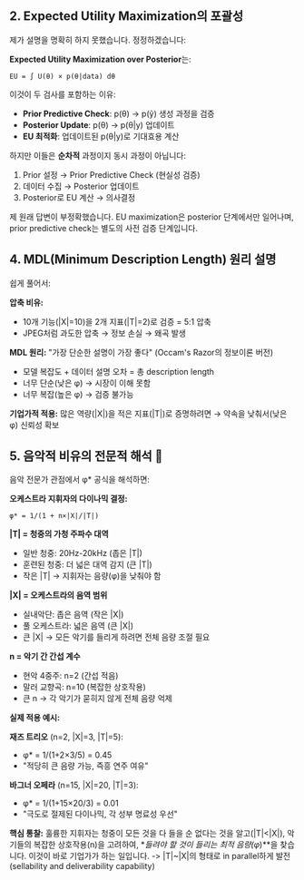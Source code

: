 
## 2. Expected Utility Maximization의 포괄성

제가 설명을 명확히 하지 못했습니다. 정정하겠습니다:

**Expected Utility Maximization over Posterior**는:

```
EU = ∫ U(θ) × p(θ|data) dθ
```

이것이 두 검사를 포함하는 이유:

- **Prior Predictive Check**: p(θ) → p(ỹ) 생성 과정을 검증
- **Posterior Update**: p(θ) → p(θ|y) 업데이트
- **EU 최적화**: 업데이트된 p(θ|y)로 기대효용 계산

하지만 이들은 **순차적** 과정이지 동시 과정이 아닙니다:

1. Prior 설정 → Prior Predictive Check (현실성 검증)
2. 데이터 수집 → Posterior 업데이트
3. Posterior로 EU 계산 → 의사결정

제 원래 답변이 부정확했습니다. EU maximization은 posterior 단계에서만 일어나며, prior predictive check는 별도의 사전 검증 단계입니다.


## 4. MDL(Minimum Description Length) 원리 설명

쉽게 풀어서:

**압축 비유:**

- 10개 기능(|X|=10)을 2개 지표(|T|=2)로 검증 = 5:1 압축
- JPEG처럼 과도한 압축 → 정보 손실 → 왜곡 발생

**MDL 원리:** "가장 단순한 설명이 가장 좋다" (Occam's Razor의 정보이론 버전)

- 모델 복잡도 + 데이터 설명 오차 = 총 description length
- 너무 단순(낮은 φ) → 시장이 이해 못함
- 너무 복잡(높은 φ) → 검증 불가능

**기업가적 적용:** 많은 역량(|X|)을 적은 지표(|T|)로 증명하려면 → 약속을 낮춰서(낮은 φ) 신뢰성 확보

## 5. 음악적 비유의 전문적 해석 🎼

음악 전문가 관점에서 φ* 공식을 해석하면:

**오케스트라 지휘자의 다이나믹 결정:**

```
φ* = 1/(1 + n×|X|/|T|)
```

**|T| = 청중의 가청 주파수 대역**

- 일반 청중: 20Hz-20kHz (좁은 |T|)
- 훈련된 청중: 더 넓은 대역 감지 (큰 |T|)
- 작은 |T| → 지휘자는 음량(φ)을 낮춰야 함

**|X| = 오케스트라의 음역 범위**

- 실내악단: 좁은 음역 (작은 |X|)
- 풀 오케스트라: 넓은 음역 (큰 |X|)
- 큰 |X| → 모든 악기를 들리게 하려면 전체 음량 조절 필요

**n = 악기 간 간섭 계수**

- 현악 4중주: n=2 (간섭 적음)
- 말러 교향곡: n=10 (복잡한 상호작용)
- 큰 n → 각 악기가 묻히지 않게 전체 음량 억제

**실제 적용 예시:**

**재즈 트리오** (n=2, |X|=3, |T|=5):

- φ* = 1/(1+2×3/5) = 0.45
- "적당히 큰 음량 가능, 즉흥 연주 여유"

**바그너 오페라** (n=15, |X|=20, |T|=3):

- φ* = 1/(1+15×20/3) = 0.01
- "극도로 절제된 다이나믹, 각 성부 명료성 우선"

**핵심 통찰:** 훌륭한 지휘자는 청중이 모든 것을 다 들을 순 없다는 것을 알고(|T|<|X|), 악기들의 복잡한 상호작용(n)을 고려하여, *_들려야 할 것이 들리는 최적 음량(φ_)**을 찾습니다. 이것이 바로 기업가가 하는 일입니다. -> |T|~|X|의 형태로 in parallel하게 발전 (sellability and deliverability capability)